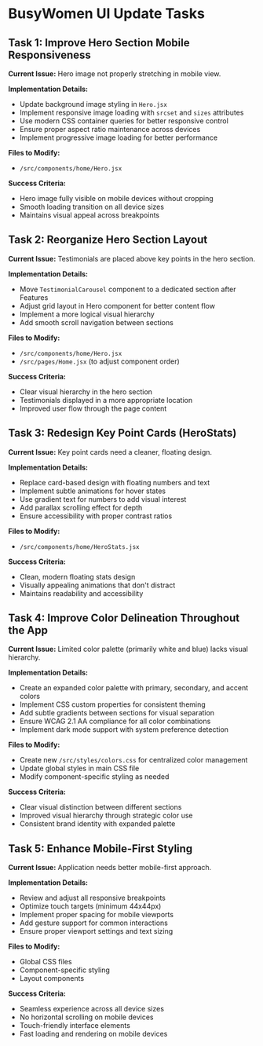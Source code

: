 # BusyWomen UI Update Tasks

## Task 1: Improve Hero Section Mobile Responsiveness
**Current Issue:** Hero image not properly stretching in mobile view.

**Implementation Details:**
- Update background image styling in `Hero.jsx`
- Implement responsive image loading with `srcset` and `sizes` attributes
- Use modern CSS container queries for better responsive control
- Ensure proper aspect ratio maintenance across devices
- Implement progressive image loading for better performance

**Files to Modify:**
- `/src/components/home/Hero.jsx`

**Success Criteria:**
- Hero image fully visible on mobile devices without cropping
- Smooth loading transition on all device sizes
- Maintains visual appeal across breakpoints

## Task 2: Reorganize Hero Section Layout
**Current Issue:** Testimonials are placed above key points in the hero section.

**Implementation Details:**
- Move `TestimonialCarousel` component to a dedicated section after Features
- Adjust grid layout in Hero component for better content flow
- Implement a more logical visual hierarchy
- Add smooth scroll navigation between sections

**Files to Modify:**
- `/src/components/home/Hero.jsx`
- `/src/pages/Home.jsx` (to adjust component order)

**Success Criteria:**
- Clear visual hierarchy in the hero section
- Testimonials displayed in a more appropriate location
- Improved user flow through the page content

## Task 3: Redesign Key Point Cards (HeroStats)
**Current Issue:** Key point cards need a cleaner, floating design.

**Implementation Details:**
- Replace card-based design with floating numbers and text
- Implement subtle animations for hover states
- Use gradient text for numbers to add visual interest
- Add parallax scrolling effect for depth
- Ensure accessibility with proper contrast ratios

**Files to Modify:**
- `/src/components/home/HeroStats.jsx`

**Success Criteria:**
- Clean, modern floating stats design
- Visually appealing animations that don't distract
- Maintains readability and accessibility

## Task 4: Improve Color Delineation Throughout the App
**Current Issue:** Limited color palette (primarily white and blue) lacks visual hierarchy.

**Implementation Details:**
- Create an expanded color palette with primary, secondary, and accent colors
- Implement CSS custom properties for consistent theming
- Add subtle gradients between sections for visual separation
- Ensure WCAG 2.1 AA compliance for all color combinations
- Implement dark mode support with system preference detection

**Files to Modify:**
- Create new `/src/styles/colors.css` for centralized color management
- Update global styles in main CSS file
- Modify component-specific styling as needed

**Success Criteria:**
- Clear visual distinction between different sections
- Improved visual hierarchy through strategic color use
- Consistent brand identity with expanded palette

## Task 5: Enhance Mobile-First Styling
**Current Issue:** Application needs better mobile-first approach.

**Implementation Details:**
- Review and adjust all responsive breakpoints
- Optimize touch targets (minimum 44x44px)
- Implement proper spacing for mobile viewports
- Add gesture support for common interactions
- Ensure proper viewport settings and text sizing

**Files to Modify:**
- Global CSS files
- Component-specific styling
- Layout components

**Success Criteria:**
- Seamless experience across all device sizes
- No horizontal scrolling on mobile devices
- Touch-friendly interface elements
- Fast loading and rendering on mobile devices
